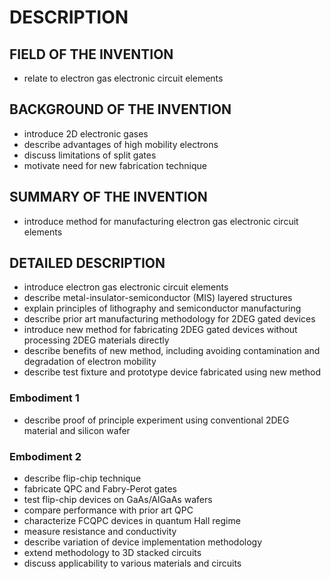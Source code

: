 # DESCRIPTION

## FIELD OF THE INVENTION

- relate to electron gas electronic circuit elements

## BACKGROUND OF THE INVENTION

- introduce 2D electronic gases
- describe advantages of high mobility electrons
- discuss limitations of split gates
- motivate need for new fabrication technique

## SUMMARY OF THE INVENTION

- introduce method for manufacturing electron gas electronic circuit elements

## DETAILED DESCRIPTION

- introduce electron gas electronic circuit elements
- describe metal-insulator-semiconductor (MIS) layered structures
- explain principles of lithography and semiconductor manufacturing
- describe prior art manufacturing methodology for 2DEG gated devices
- introduce new method for fabricating 2DEG gated devices without processing 2DEG materials directly
- describe benefits of new method, including avoiding contamination and degradation of electron mobility
- describe test fixture and prototype device fabricated using new method

### Embodiment 1

- describe proof of principle experiment using conventional 2DEG material and silicon wafer

### Embodiment 2

- describe flip-chip technique
- fabricate QPC and Fabry-Perot gates
- test flip-chip devices on GaAs/AlGaAs wafers
- compare performance with prior art QPC
- characterize FCQPC devices in quantum Hall regime
- measure resistance and conductivity
- describe variation of device implementation methodology
- extend methodology to 3D stacked circuits
- discuss applicability to various materials and circuits

